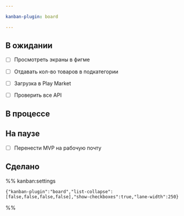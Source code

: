 ```yaml
---

kanban-plugin: board

---
```


## В ожидании

- [ ] Просмотреть экраны в фигме
- [ ] Отдавать кол-во товаров в подкатегории
- [ ] Загрузка в Play Market
- [ ] Проверить все API


## В процессе



## На паузе

- [ ] Перенести MVP на рабочую почту


## Сделано





%% kanban:settings
```
{"kanban-plugin":"board","list-collapse":[false,false,false,false],"show-checkboxes":true,"lane-width":250}
```
%%